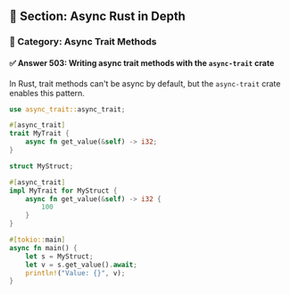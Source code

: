 ## 📘 Section: Async Rust in Depth  
### 🔹 Category: Async Trait Methods  
#### ✅ Answer 503: Writing async trait methods with the `async-trait` crate

In Rust, trait methods can't be async by default, but the `async-trait` crate enables this pattern.

```rust
use async_trait::async_trait;

#[async_trait]
trait MyTrait {
    async fn get_value(&self) -> i32;
}

struct MyStruct;

#[async_trait]
impl MyTrait for MyStruct {
    async fn get_value(&self) -> i32 {
        100
    }
}

#[tokio::main]
async fn main() {
    let s = MyStruct;
    let v = s.get_value().await;
    println!("Value: {}", v);
}
```
